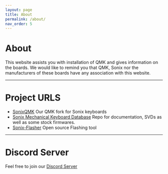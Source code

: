 ```yaml
---
layout: page
title: About
permalink: /about/
nav_order: 5
---
```


# About

This website assists you with installation of QMK and gives information on the boards. We would like to remind you that QMK, Sonix nor the manufacturers of these boards have any association with this website.

---

# Project URLS

- [SonixQMK](https://github.com/SonixQMK/qmk_firmware) Our QMK fork for Sonix keyboards
- [Sonix Mechanical Keyboard Database](https://github.com/SonixQMK/Mechanical-Keyboard-Database) Repo for documentation, SVDs as well as some stock firmwares.
- [Sonix-Flasher](https://github.com/SonixQMK/sonix-flasher) Open source Flashing tool


---
# Discord Server

Feel free to join our [Discord Server](https://discord.gg/8XqzfBknfC)
